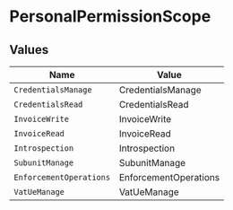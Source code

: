 # PersonalPermissionScope


## Values

| Name                    | Value                   |
| ----------------------- | ----------------------- |
| `CredentialsManage`     | CredentialsManage       |
| `CredentialsRead`       | CredentialsRead         |
| `InvoiceWrite`          | InvoiceWrite            |
| `InvoiceRead`           | InvoiceRead             |
| `Introspection`         | Introspection           |
| `SubunitManage`         | SubunitManage           |
| `EnforcementOperations` | EnforcementOperations   |
| `VatUeManage`           | VatUeManage             |